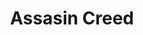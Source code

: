 ---
weight: 9
images:
- https://res.cloudinary.com/lrmn/image/upload/v1687375731/VIRTUAL-PHOTOGRAPHY/assasincreed/lrmn_6_por8sv.jpg
- https://res.cloudinary.com/lrmn/image/upload/v1687375719/VIRTUAL-PHOTOGRAPHY/assasincreed/assasincreed_7_x4pxoo.png
multipleColumn: true
title: Assasin Creed
tags:
- outdoors
- all
---